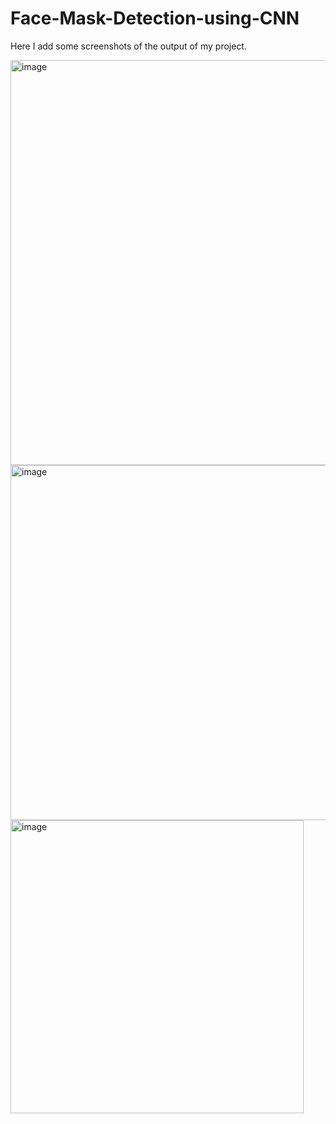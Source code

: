 # Face-Mask-Detection-using-CNN

Here I add some screenshots of the output of my project.

<img width="648" alt="image" src="https://github.com/Manmoh4n/Face-Mask-Detection-using-CNN/assets/90148527/44dd8c0c-1d18-4f37-8a2f-bdcf0d38fd8d">

<img width="568" alt="image" src="https://github.com/Manmoh4n/Face-Mask-Detection-using-CNN/assets/90148527/b85c681d-eeb6-4db1-9728-4ca47338d06d">

<img width="469" alt="image" src="https://github.com/Manmoh4n/Face-Mask-Detection-using-CNN/assets/90148527/eb7bd638-166d-4ecb-b94d-7a7bef0bdb91">


